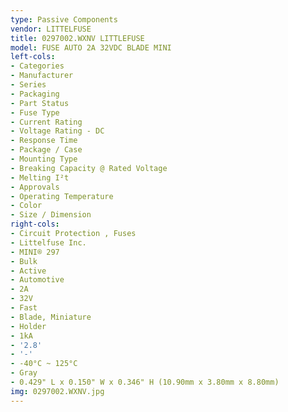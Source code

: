 ```yaml
---
type: Passive Components
vendor: LITTELFUSE
title: 0297002.WXNV LITTLEFUSE
model: FUSE AUTO 2A 32VDC BLADE MINI
left-cols:
- Categories
- Manufacturer
- Series
- Packaging 
- Part Status
- Fuse Type
- Current Rating
- Voltage Rating - DC
- Response Time
- Package / Case
- Mounting Type
- Breaking Capacity @ Rated Voltage
- Melting I²t
- Approvals
- Operating Temperature
- Color
- Size / Dimension
right-cols:
- Circuit Protection , Fuses
- Littelfuse Inc.
- MINI® 297
- Bulk 
- Active
- Automotive
- 2A
- 32V
- Fast
- Blade, Miniature
- Holder
- 1kA
- '2.8'
- '-'
- -40°C ~ 125°C
- Gray
- 0.429" L x 0.150" W x 0.346" H (10.90mm x 3.80mm x 8.80mm)
img: 0297002.WXNV.jpg
---
```

